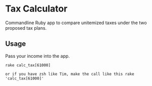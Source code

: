 # Tax Calculator

Commandline Ruby app to compare unitemized taxes under the two proposed tax plans.

## Usage

Pass your income into the app.

```
rake calc_tax[61000]

or if you have zsh like Tim, make the call like this rake 'calc_tax[61000]'
```